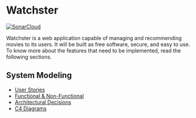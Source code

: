 # Watchster  

[![SonarCloud](https://sonarcloud.io/images/project_badges/sonarcloud-white.svg)](https://sonarcloud.io/summary/new_code?id=watchster)

Watchster is a web application capable of managing and recommending movies to its users. It will be built as free software, secure, and easy to use. To know more about the features that need to be implemented, read the following sections. 

## System Modeling

* [User Stories](https://github.com/iulianPeiu6/WatchsterApp/blob/main/SystemModeling/SystemRequirements/UserStories.md)
* [Functional & Non-Functional](https://github.com/iulianPeiu6/WatchsterApp/blob/main/SystemModeling/SystemRequirements/Requirements.md)
* [Architectural Decisions](https://github.com/iulianPeiu6/WatchsterApp/blob/main/SystemModeling/ArchitecturalDecisions/ADR01ApplicationStructure.md)
* [C4 Diagrams](https://github.com/iulianPeiu6/WatchsterApp/blob/main/SystemModeling/C4Diagrams/C4Diagrams.md)
